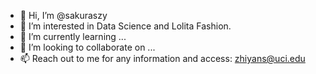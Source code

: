 - 👋 Hi, I’m @sakuraszy
- 👀 I’m interested in Data Science and Lolita Fashion.
- 🌱 I’m currently learning ...
- 💞️ I’m looking to collaborate on ...
- 📫 Reach out to me for any information and access: zhiyans@uci.edu

<!---
sakuraszy/sakuraszy is a ✨ special ✨ repository because its `README.md` (this file) appears on your GitHub profile.
You can click the Preview link to take a look at your changes.
--->
